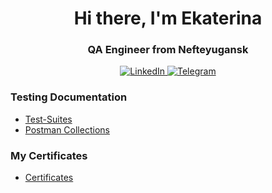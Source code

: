 <div id="Im" align="center">
    <h1>Hi there, I'm  Ekaterina </h1>
    <h3>QA Engineer from Nefteyugansk</h3>
</div>

<div id="socials" align="center">
    <a href="https://www.linkedin.com/in/ekaterina-burlakova-95b05825b/">
    <img src="https://img.shields.io/badge/LinkedIn-blue?style=for-the-badge&logo=linkedin&logoColor=white" alt="LinkedIn"/>
  </a>
    <a href="https://t.me/ludanimo">
    <img src="https://img.shields.io/badge/Telegram-blue?style=for-the-badge&logo=telegram&logoColor=white" alt="Telegram"/>
  </a>
</div>



### Testing Documentation

- [Test-Suites](https://drive.google.com/drive/folders/1krzVkqv9mH689aHLGhwrGALMRI1mqaVP?usp=sharing)
- [Postman Collections](https://drive.google.com/drive/folders/1gdE1AEmlH-oJ17bFFXpdaZlb4t1UV40b?usp=drive_link)

### My Certificates
- [Certificates](https://drive.google.com/drive/folders/1Rs7E1aA7Y-nOFKeZQQ7YguWtAoqSY_bK?usp=sharing)
